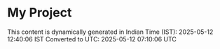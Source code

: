 # My Project

This content is dynamically generated in Indian Time (IST): 2025-05-12 12:40:06 IST
Converted to UTC: 2025-05-12 07:10:06 UTC
